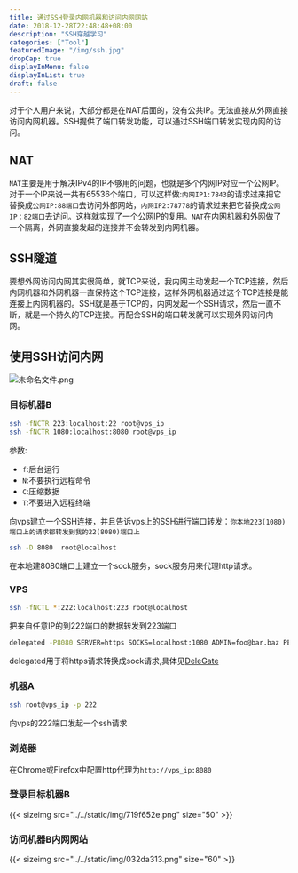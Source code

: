 ```yaml
---
title: 通过SSH登录内网机器和访问内网网站
date: 2018-12-28T22:48:48+08:00
description: "SSH穿越学习"
categories: ["Tool"]
featuredImage: "/img/ssh.jpg"
dropCap: true
displayInMenu: false
displayInList: true
draft: false
---
```


对于个人用户来说，大部分都是在NAT后面的，没有公共IP。无法直接从外网直接访问内网机器。SSH提供了端口转发功能，可以通过SSH端口转发实现内网的访问。

## NAT

`NAT`主要是用于解决IPv4的IP不够用的问题，也就是多个内网IP对应一个公网IP。对于一个IP来说一共有65536个端口，可以这样做:`内网IP1:7843`的请求过来把它替换成`公网IP:88端口`去访问外部网站，`内网IP2:78778`的请求过来把它替换成`公网IP：82端口`去访问。这样就实现了一个公网IP的复用。`NAT`在内网机器和外网做了一个隔离，外网直接发起的连接并不会转发到内网机器。

## SSH隧道

要想外网访问内网其实很简单，就TCP来说，我内网主动发起一个TCP连接，然后内网机器和外网机器一直保持这个TCP连接，这样外网机器通过这个TCP连接是能连接上内网机器的。SSH就是基于TCP的，内网发起一个SSH请求，然后一直不断，就是一个持久的TCP连接。再配合SSH的端口转发就可以实现外网访问内网。

## 使用SSH访问内网

![未命名文件.png](../../static/img/0d9da5fe.png)

### 目标机器B

```sh
ssh -fNCTR 223:localhost:22 root@vps_ip
ssh -fNCTR 1080:localhost:8080 root@vps_ip
```

参数:

- `f`:后台运行
- `N`:不要执行远程命令
- `C`:压缩数据
- `T`:不要进入远程终端

向vps建立一个SSH连接，并且告诉vps上的SSH进行端口转发：`你本地223(1080)端口上的请求都转发到我的22(8080)端口上`
<br>

```sh
ssh -D 8080  root@localhost
```

在本地建8080端口上建立一个sock服务，sock服务用来代理http请求。

### VPS

```sh
ssh -fNCTL *:222:localhost:223 root@localhost
```

把来自任意IP的到222端口的数据转发到223端口

```sh
delegated -P8080 SERVER=https SOCKS=localhost:1080 ADMIN=foo@bar.baz PERMIT="*:*:*"
```

delegated用于将https请求转换成sock请求,具体见[DeleGate](http://www.delegate.org/delegate/)

### 机器A

```sh
ssh root@vps_ip -p 222
```

向vps的222端口发起一个ssh请求

### 浏览器

在Chrome或Firefox中配置http代理为`http://vps_ip:8080`

### 登录目标机器B

{{< sizeimg src="../../static/img/719f652e.png" size="50" >}}

<!-- @startuml
start

->
:ssh到vps的222端口>
->
:vps将222端口的请求转发到223端口>
->
:vps通过已经建立的SSH连接转发到机器B的22端口>
->
:连接成功>
->

stop
@enduml -->

### 访问机器B内网网站

{{< sizeimg src="../../static/img/032da313.png" size="60" >}}

<!--@startuml
start

->
:浏览器中的请求通过配置的代理转发到vps的8080端口>
->
:delegated把http请求转换成sock请求转发到1080端口>
->
:vps通过已经建立的SSH连接将sock请求转发到机器B的8080端口>
->
:机器B访问网站,返回结果>
->

stop
@enduml -->
